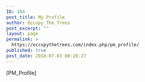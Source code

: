 ```yaml
---
ID: 104
post_title: My Profile
author: Occupy_The_Trees
post_excerpt: ""
layout: page
permalink: >
  https://occupythetrees.com/index.php/pm_profile/
published: true
post_date: 2018-07-03 00:26:27
---
```

[PM_Profile]